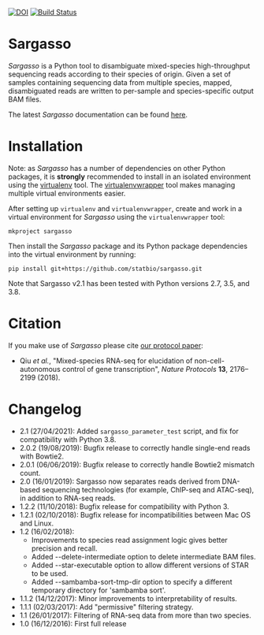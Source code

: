 [![DOI](https://zenodo.org/badge/DOI/10.5281/zenodo.597578.svg)](https://doi.org/10.5281/zenodo.597578)
[![Build Status](https://travis-ci.org/statbio/Sargasso.svg?branch=master)](https://travis-ci.org/statbio/Sargasso)

Sargasso
========

*Sargasso* is a Python tool to disambiguate mixed-species high-throughput sequencing reads according to their species of origin. Given a set of samples containing sequencing data from multiple species, mapped, disambiguated reads are written to per-sample and species-specific output BAM files.

The latest *Sargasso* documentation can be found [here](http://biomedicalinformaticsgroup.github.io/Sargasso/).

Installation
============

Note: as *Sargasso* has a number of dependencies on other Python packages, it is **strongly** recommended to install in an isolated environment using the [virtualenv](http://virtualenv.readthedocs.org/en/latest/index.html>) tool. The [virtualenvwrapper](http://virtualenvwrapper.readthedocs.org/en/latest/install.html>) tool makes managing multiple virtual environments easier.

After setting up ``virtualenv`` and ``virtualenvwrapper``, create and work in a virtual environment for *Sargasso* using the ``virtualenvwrapper`` tool:

```
mkproject sargasso
```

Then install the *Sargasso* package and its Python package dependencies into the virtual environment by running:

```
pip install git+https://github.com/statbio/sargasso.git
```

Note that Sargasso v2.1 has been tested with Python versions 2.7, 3.5, and 3.8.

Citation
========

If you make use of *Sargasso* please cite [our protocol paper](https://www.nature.com/articles/s41596-018-0029-2):

* Qiu *et al.*, "Mixed-species RNA-seq for elucidation of non-cell-autonomous control of gene transcription", *Nature Protocols* **13**, 2176–2199 (2018).

Changelog
=========

* 2.1 (27/04/2021): Added ``sargasso_parameter_test`` script, and fix for compatibility with Python 3.8.
* 2.0.2 (19/08/2019): Bugfix release to correctly handle single-end reads with Bowtie2.
* 2.0.1 (06/06/2019): Bugfix release to correctly handle Bowtie2 mismatch count.
* 2.0 (16/01/2019): Sargasso now separates reads derived from DNA-based sequencing technologies (for example, ChIP-seq and ATAC-seq), in addition to RNA-seq reads.
* 1.2.2 (11/10/2018): Bugfix release for compatibility with Python 3.
* 1.2.1 (02/10/2018): Bugfix release for incompatibilities between Mac OS and Linux.
* 1.2 (16/02/2018): 
    - Improvements to species read assignment logic gives better precision and recall.
    - Added --delete-intermediate option to delete intermediate BAM files.
    - Added --star-executable option to allow different versions of STAR to be used.
    - Added --sambamba-sort-tmp-dir option to specify a different temporary directory for 'sambamba sort'.
* 1.1.2 (14/12/2017): Minor improvements to interpretability of results.
* 1.1.1 (02/03/2017): Add "permissive" filtering strategy.
* 1.1 (26/01/2017): Filtering of RNA-seq data from more than two species.
* 1.0 (16/12/2016): First full release

